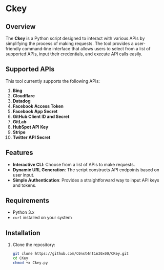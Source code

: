# Ckey

## Overview

The **Ckey** is a Python script designed to interact with various APIs by simplifying the process of making requests. The tool provides a user-friendly command-line interface that allows users to select from a list of supported APIs, input their credentials, and execute API calls easily.

## Supported APIs

This tool currently supports the following APIs:

1. **Bing**
2. **Cloudflare**
3. **Datadog**
4. **Facebook Access Token**
5. **Facebook App Secret**
6. **GitHub Client ID and Secret**
7. **GitLab**
8. **HubSpot API Key**
9. **Stripe**
10. **Twitter API Secret**

## Features

- **Interactive CLI**: Choose from a list of APIs to make requests.
- **Dynamic URL Generation**: The script constructs API endpoints based on user input.
- **Simple Authentication**: Provides a straightforward way to input API keys and tokens.

## Requirements

- Python 3.x
- `curl` installed on your system

## Installation

1. Clone the repository:
   ```bash
   git clone https://github.com/C0nst4nt1n30x00/CKey.git
   cd CKey
   chmod +x Ckey.py
